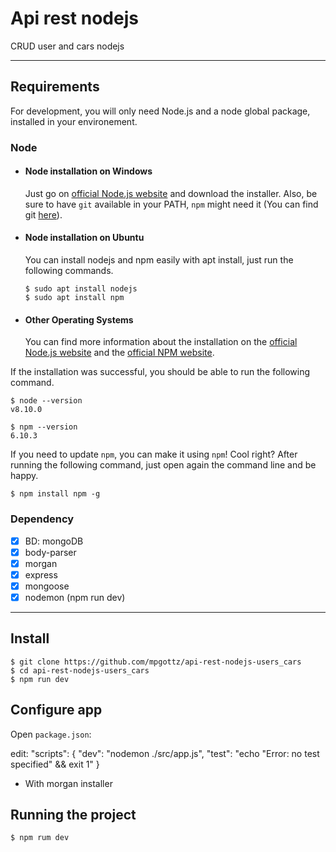 # Api rest nodejs

CRUD user and cars nodejs

---
## Requirements

For development, you will only need Node.js and a node global package, installed in your environement.

### Node
- #### Node installation on Windows

  Just go on [official Node.js website](https://nodejs.org/) and download the installer.
Also, be sure to have `git` available in your PATH, `npm` might need it (You can find git [here](https://git-scm.com/)).

- #### Node installation on Ubuntu

  You can install nodejs and npm easily with apt install, just run the following commands.

      $ sudo apt install nodejs
      $ sudo apt install npm

- #### Other Operating Systems
  You can find more information about the installation on the [official Node.js website](https://nodejs.org/) and the [official NPM website](https://npmjs.org/).

If the installation was successful, you should be able to run the following command.

    $ node --version
    v8.10.0

    $ npm --version
    6.10.3

If you need to update `npm`, you can make it using `npm`! Cool right? After running the following command, just open again the command line and be happy.

    $ npm install npm -g

###
### Dependency
  - [x] BD: mongoDB
  - [x] body-parser
  - [x] morgan
  - [x] express
  - [x] mongoose
  - [x] nodemon (npm run dev)
  
---

## Install

    $ git clone https://github.com/mpgottz/api-rest-nodejs-users_cars
    $ cd api-rest-nodejs-users_cars
    $ npm run dev

## Configure app

Open `package.json`:
  
  edit:
      "scripts": {
      "dev": "nodemon ./src/app.js",
      "test": "echo \"Error: no test specified\" && exit 1"
    }

- With morgan installer

## Running the project

    $ npm rum dev

